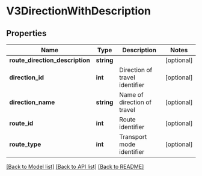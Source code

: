 # V3DirectionWithDescription

## Properties
Name | Type | Description | Notes
------------ | ------------- | ------------- | -------------
**route_direction_description** | **string** |  | [optional] 
**direction_id** | **int** | Direction of travel identifier | [optional] 
**direction_name** | **string** | Name of direction of travel | [optional] 
**route_id** | **int** | Route identifier | [optional] 
**route_type** | **int** | Transport mode identifier | [optional] 

[[Back to Model list]](../README.md#documentation-for-models) [[Back to API list]](../README.md#documentation-for-api-endpoints) [[Back to README]](../README.md)


